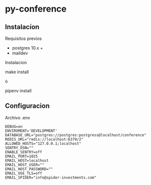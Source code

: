 # py-conference

## Instalacíon

Requisitos previos

- postgres 10.x +
- maildev 

Instalacion

  make install

ó

  pipenv install

## Configuracion

Archivo .env

```
DEBUG=on
ENVIROMENT='DEVELOPMENT'
DATABASE_URL="postgres://postgres:postgress@localhost/conference"
REDIS_URL="redis://localhost:6379/2"
ALLOWED_HOSTS="127.0.0.1;localhost"
SENTRY_DSN=""
ENABLE_SENTRY=off
EMAIL_PORT=1025
EMAIL_HOST=localhost
EMAIL_HOST_USER=""
EMAIL_HOST_PASSWORD=""
EMAIL_USE_TLS=off
EMAIL_SPIDER="info@spider-investments.com"
```

